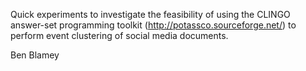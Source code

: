 Quick experiments to investigate the feasibility of using the CLINGO answer-set programming toolkit (http://potassco.sourceforge.net/) to perform event clustering of social media documents.

Ben Blamey

